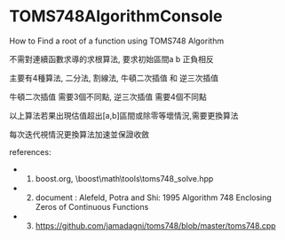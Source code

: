 # TOMS748AlgorithmConsole
 How to Find a root of a function using TOMS748 Algorithm

不需對連續函數求導的求根算法, 要求初始區間a b 正負相反

主要有4種算法, 二分法, 割線法, 牛頓二次插值 和 逆三次插值

牛頓二次插值 需要3個不同點, 逆三次插值 需要4個不同點

以上算法若果出現估值超出[a,b]區間或除零等壞情況,需要更換算法

每次迭代視情況更換算法加速並保證收斂

references:
* 1. boost.org, \boost\math\tools\toms748_solve.hpp
* 2. document : Alefeld, Potra and Shi: 1995 Algorithm 748 Enclosing Zeros of Continuous Functions
* 3. https://github.com/jamadagni/toms748/blob/master/toms748.cpp
